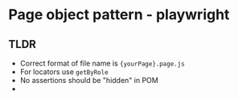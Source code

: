 # Page object pattern - playwright

## TLDR

- Correct format of file name is `{yourPage}.page.js`
- For locators use `getByRole`
- No assertions should be "hidden" in POM
-
